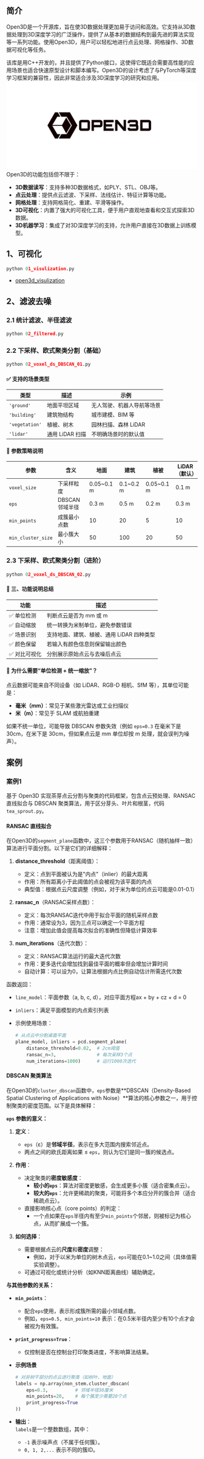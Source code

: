 ## 简介
Open3D是一个开源库，旨在使3D数据处理更加易于访问和高效。它支持从3D数据处理到3D深度学习的广泛操作，提供了从基本的数据结构到最先进的算法实现等一系列功能。使用Open3D，用户可以轻松地进行点云处理、网格操作、3D数据可视化等任务。

该库是用C++开发的，并且提供了Python接口，这使得它既适合需要高性能的应用场景也适合快速原型设计和脚本编写。Open3D的设计考虑了与PyTorch等深度学习框架的兼容性，因此非常适合涉及3D深度学习的研究和应用。
![open3d logo](./assets/open3d.png)
Open3D的功能包括但不限于：

- **3D数据读写**：支持多种3D数据格式，如PLY、STL、OBJ等。
- **点云处理**：提供点云滤波、下采样、法线估计、特征计算等功能。
- **网格处理**：支持网格简化、重建、平滑等操作。
- **3D可视化**：内置了强大的可视化工具，便于用户直观地查看和交互式探索3D数据。
- **3D机器学习**：集成了对3D深度学习的支持，允许用户直接在3D数据上训练模型。



## 1、可视化
```python
python 01_visulization.py
```
 - [open3d_visulization](./assets/open3d_visulization.md)


## 2、滤波去噪

### 2.1 统计滤波、半径滤波
```python
python 02_filtered.py
```

### 2.2 下采样、欧式聚类分割（基础）

```python
python 02_voxel_ds_DBSCAN_01.py
```
#### ✅ 支持的场景类型
| 类型 | 描述 | 示例 |
|------|------|------|
| `'ground'` | 地面平坦区域 | 无人驾驶、机器人导航等场景 |
| `'building'` | 建筑物结构 | 城市建模、BIM 等 |
| `'vegetation'` | 植被、树木 | 园林扫描、森林 LiDAR |
| `'lidar'` | 通用 LiDAR 扫描 | 不明确场景时的默认值 |

#### 🧠 参数策略说明
| 参数 | 含义 | 地面 | 建筑 | 植被 | LiDAR（默认） |
|------|------|------|------|------|----------------|
| `voxel_size` | 下采样粒度 | 0.05~0.1 m | 0.1~0.2 m | 0.05~0.1 m | 0.1 m |
| `eps` | DBSCAN 邻域半径 | 0.3 m | 0.5 m | 0.2 m | 0.3 m |
| `min_points` | 成簇最小点数 | 10 | 20 | 5 | 10 |
| `min_cluster_size` | 最小簇大小 | 50 | 100 | 20 | 50 |

### 2.3 下采样、欧式聚类分割（进阶）

```python
python 02_voxel_ds_DBSCAN_02.py
```


#### 📌 三、功能说明总结
| 功能 | 描述 |
|------|------|
| ✅ 单位检测 | 判断点云是否为 mm 或 m |
| ✅ 自动缩放 | 统一转换为米制单位，避免参数错误 |
| ✅ 场景识别 | 支持地面、建筑、植被、通用 LiDAR 四种类型 |
| ✅ 颜色保留 | 若输入有颜色信息则保留输出颜色 |
| ✅ 对比可视化 | 分别展示原始点云与去噪后点云 |


#### 🧠 为什么需要“单位检测 + 统一缩放”？

点云数据可能来自不同设备（如 LiDAR、RGB-D 相机、SfM 等），其单位可能是：
- **毫米（mm）**：常见于某些激光雷达或工业扫描仪
- **米（m）**：常见于 SLAM 或航拍重建

如果不统一单位，可能导致 DBSCAN 参数失效（例如 `eps=0.3` 在毫米下是 30cm，在米下是 30cm，但如果点云是 mm 单位却按 m 处理，就会误判为噪声）。


## 案例
### 案例1
基于 Open3D 实现茶芽点云分割与聚类的代码框架，包含点云预处理、RANSAC 直线拟合与 DBSCAN 聚类算法，用于区分芽头、叶片和根茎，代码`tea_sprout.py`。

#### **RANSAC 直线拟合**

在Open3D的`segment_plane`函数中，这三个参数用于RANSAC（随机抽样一致）算法进行平面分割。以下是它们的详细解释：

1. **distance_threshold**（距离阈值）：
    - 定义：点到平面被认为是"内点"（inlier）的最大距离
    - 作用：所有距离小于此阈值的点会被视为该平面的内点
    - 典型值：根据点云尺度调整（例如，对于米为单位的点云可能是0.01-0.1）

2. **ransac_n**（RANSAC采样点数）：
    - 定义：每次RANSAC迭代中用于拟合平面的随机采样点数
    - 作用：通常设为3，因为三点可以确定一个平面方程
    - 注意：增加此值会提高每次拟合的准确性但降低计算效率

3. **num_iterations**（迭代次数）：
    - 定义：RANSAC算法运行的最大迭代次数
    - 作用：更多迭代会增加找到最佳平面的概率但会增加计算时间
    - 自动计算：可以设为0，让算法根据内点比例自动估计所需迭代次数

函数返回：
- `line_model`：平面参数（a, b, c, d），对应平面方程ax + by + cz + d = 0
- `inliers`：满足平面模型的内点索引列表

- 示例使用场景：

    ```python
    # 从点云中分割桌面平面
    plane_model, inliers = pcd.segment_plane(
        distance_threshold=0.02,  # 2cm阈值
        ransac_n=3,               # 每次采样3个点
        num_iterations=1000)      # 运行1000次迭代
    ```

#### **DBSCAN 聚类算法**

在Open3D的`cluster_dbscan`函数中，`eps`参数是**DBSCAN（Density-Based Spatial Clustering of Applications with Noise）**算法的核心参数之一，用于控制聚类的密度范围。以下是具体解释：

**`eps` 参数的意义：**

1. **定义**：  
   - `eps`（ε）是**邻域半径**，表示在多大范围内搜索邻近点。  
   - 两点之间的欧氏距离如果 ≤ `eps`，则认为它们是同一簇的候选点。

2. **作用**：  
   - 决定聚类的**密度敏感度**：  
     - **较小的`eps`**：算法对密度更敏感，会生成更多小簇（适合密集点云）。  
     - **较大的`eps`**：允许更稀疏的聚类，可能将多个本应分开的簇合并（适合稀疏点云）。  
   - 直接影响核心点（core points）的判定：  
     - 一个点如果在`eps`半径内有至少`min_points`个邻居，则被标记为核心点，从而扩展成一个簇。

3. **如何选择**：  
   - 需要根据点云的**尺度**和**密度**调整：  
     - 例如，对于以米为单位的树木点云，`eps`可能在0.1~1.0之间（具体值需实验调整）。  
   - 可通过可视化或统计分析（如KNN距离曲线）辅助确定。

**与其他参数的关系：**
- **`min_points`**：  
  - 配合`eps`使用，表示形成簇所需的最小邻域点数。  
  - 例如，`eps=0.5, min_points=10` 表示：在0.5米半径内至少有10个点才会被视为有效簇。

- **`print_progress=True`**：  
  - 仅控制是否在控制台打印聚类进度，不影响算法结果。



 - **示例场景**

    ```python
    # 对非树干部分的点云进行聚类（如树叶、地面）
    labels = np.array(non_stem.cluster_dbscan(
        eps=0.3,          # 邻域半径30厘米
        min_points=20,    # 每个簇至少需要20个点
        print_progress=True
    ))
    ```

- **输出**：  
  `labels`是一个整数数组，其中：  
  - `-1` 表示噪声点（不属于任何簇）。  
  - `0, 1, 2,...` 表示不同的簇ID。



